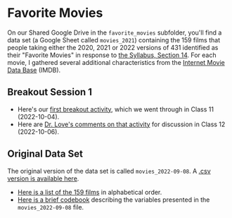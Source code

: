 # Favorite Movies

On our Shared Google Drive in the `favorite_movies` subfolder, you'll find a data set (a Google Sheet called `movies_2021`) containing the 159 films that people taking either the 2020, 2021 or 2022 versions of 431 identified as their "Favorite Movies" in response to [the Syllabus, Section 14]([https://thomaselove.github.io/431-2021-syllabus/movies.html](https://thomaselove.github.io/431-syllabus-2022/movies.html)). For each movie, I gathered several additional characteristics from the [Internet Movie Data Base](https://www.imdb.com/) (IMDB).

## Breakout Session 1

- Here's our [first breakout activity](breakout1.md), which we went through in Class 11 (2022-10-04).
- Here are [Dr. Love's comments on that activity](breakout1_results.md) for discussion in Class 12 (2022-10-06).

## Original Data Set

The original version of the data set is called `movies_2022-09-08`. A [.csv version is available here](data/movies_2022-09-08.csv).

- [Here is a list of the 159 films](movie_list.md) in alphabetical order.
- [Here is a brief codebook](codebook1.md) describing the variables presented in the `movies_2022-09-08` file.
